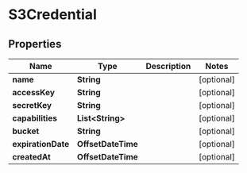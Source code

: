 

# S3Credential


## Properties

| Name | Type | Description | Notes |
|------------ | ------------- | ------------- | -------------|
|**name** | **String** |  |  [optional] |
|**accessKey** | **String** |  |  [optional] |
|**secretKey** | **String** |  |  [optional] |
|**capabilities** | **List&lt;String&gt;** |  |  [optional] |
|**bucket** | **String** |  |  [optional] |
|**expirationDate** | **OffsetDateTime** |  |  [optional] |
|**createdAt** | **OffsetDateTime** |  |  [optional] |



